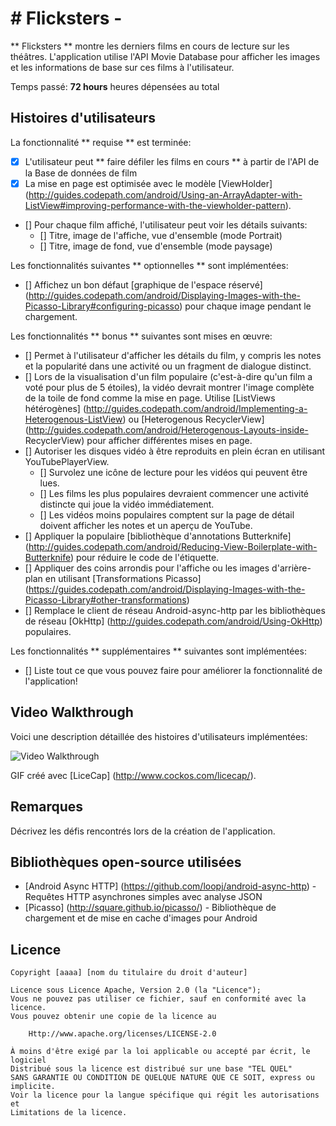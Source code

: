 
# # Flicksters - 

** Flicksters ** montre les derniers films en cours de lecture sur les théâtres. L'application utilise l'API Movie Database pour afficher les images et les informations de base sur ces films à l'utilisateur.

Temps passé: **72 hours** heures dépensées au total

## Histoires d'utilisateurs

La fonctionnalité ** requise ** est terminée:

* [X] L'utilisateur peut ** faire défiler les films en cours ** à partir de l'API de la Base de données de film
* [X] La mise en page est optimisée avec le modèle [ViewHolder] (http://guides.codepath.com/android/Using-an-ArrayAdapter-with-ListView#improving-performance-with-the-viewholder-pattern).
* [] Pour chaque film affiché, l'utilisateur peut voir les détails suivants:
  * [] Titre, image de l'affiche, vue d'ensemble (mode Portrait)
  * [] Titre, image de fond, vue d'ensemble (mode paysage)

Les fonctionnalités suivantes ** optionnelles ** sont implémentées:

* [] Affichez un bon défaut [graphique de l'espace réservé] (http://guides.codepath.com/android/Displaying-Images-with-the-Picasso-Library#configuring-picasso) pour chaque image pendant le chargement.

Les fonctionnalités ** bonus ** suivantes sont mises en œuvre:

* [] Permet à l'utilisateur d'afficher les détails du film, y compris les notes et la popularité dans une activité ou un fragment de dialogue distinct.
* [] Lors de la visualisation d'un film populaire (c'est-à-dire qu'un film a voté pour plus de 5 étoiles), la vidéo devrait montrer l'image complète de la toile de fond comme la mise en page. Utilise [ListViews hétérogènes] (http://guides.codepath.com/android/Implementing-a-Heterogenous-ListView) ou [Heterogenous RecyclerView] (http://guides.codepath.com/android/Heterogenous-Layouts-inside- RecyclerView) pour afficher différentes mises en page.
* [] Autoriser les disques vidéo à être reproduits en plein écran en utilisant YouTubePlayerView.
    * [] Survolez une icône de lecture pour les vidéos qui peuvent être lues.
    * [] Les films les plus populaires devraient commencer une activité distincte qui joue la vidéo immédiatement.
    * [] Les vidéos moins populaires comptent sur la page de détail doivent afficher les notes et un aperçu de YouTube.
* [] Appliquer la populaire [bibliothèque d'annotations Butterknife] (http://guides.codepath.com/android/Reducing-View-Boilerplate-with-Butterknife) pour réduire le code de l'étiquette.
* [] Appliquer des coins arrondis pour l'affiche ou les images d'arrière-plan en utilisant [Transformations Picasso] (https://guides.codepath.com/android/Displaying-Images-with-the-Picasso-Library#other-transformations)
* [] Remplace le client de réseau Android-async-http par les bibliothèques de réseau [OkHttp] (http://guides.codepath.com/android/Using-OkHttp) populaires.

Les fonctionnalités ** supplémentaires ** suivantes sont implémentées:

* [] Liste tout ce que vous pouvez faire pour améliorer la fonctionnalité de l'application!

## Video Walkthrough

Voici une description détaillée des histoires d'utilisateurs implémentées:

<Img src = 'http: //i.imgur.com/link/to/your/gif/file.gif' title = 'Video Walkthrough' width = '' alt = 'Video Walkthrough' />

GIF créé avec [LiceCap] (http://www.cockos.com/licecap/).

## Remarques

Décrivez les défis rencontrés lors de la création de l'application.

## Bibliothèques open-source utilisées

- [Android Async HTTP] (https://github.com/loopj/android-async-http) - Requêtes HTTP asynchrones simples avec analyse JSON
- [Picasso] (http://square.github.io/picasso/) - Bibliothèque de chargement et de mise en cache d'images pour Android

## Licence

    Copyright [aaaa] [nom du titulaire du droit d'auteur]

    Licence sous Licence Apache, Version 2.0 (la "Licence");
    Vous ne pouvez pas utiliser ce fichier, sauf en conformité avec la licence.
    Vous pouvez obtenir une copie de la licence au

        Http://www.apache.org/licenses/LICENSE-2.0

    À moins d'être exigé par la loi applicable ou accepté par écrit, le logiciel
    Distribué sous la licence est distribué sur une base "TEL QUEL"
    SANS GARANTIE OU CONDITION DE QUELQUE NATURE QUE CE SOIT, express ou implicite.
    Voir la licence pour la langue spécifique qui régit les autorisations et
    Limitations de la licence.
